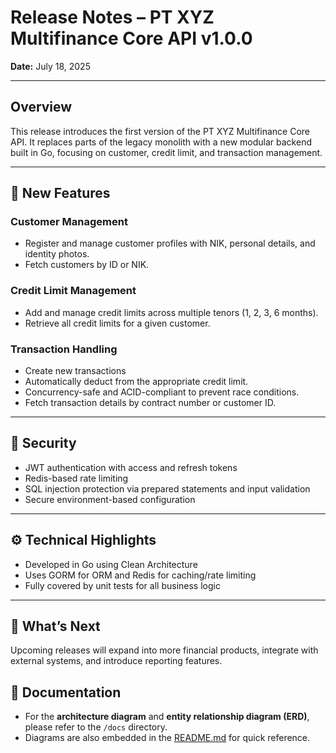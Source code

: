 # Release Notes – PT XYZ Multifinance Core API v1.0.0  
**Date:** July 18, 2025

---

## Overview

This release introduces the first version of the PT XYZ Multifinance Core API. It replaces parts of the legacy monolith with a new modular backend built in Go, focusing on customer, credit limit, and transaction management.

---

## 🚀 New Features

### Customer Management
- Register and manage customer profiles with NIK, personal details, and identity photos.
- Fetch customers by ID or NIK.

### Credit Limit Management
- Add and manage credit limits across multiple tenors (1, 2, 3, 6 months).
- Retrieve all credit limits for a given customer.

### Transaction Handling
- Create new transactions
- Automatically deduct from the appropriate credit limit.
- Concurrency-safe and ACID-compliant to prevent race conditions.
- Fetch transaction details by contract number or customer ID.

---

## 🔐 Security

- JWT authentication with access and refresh tokens
- Redis-based rate limiting
- SQL injection protection via prepared statements and input validation
- Secure environment-based configuration

---

## ⚙️ Technical Highlights

- Developed in Go using Clean Architecture
- Uses GORM for ORM and Redis for caching/rate limiting
- Fully covered by unit tests for all business logic

---

## 📝 What’s Next

Upcoming releases will expand into more financial products, integrate with external systems, and introduce reporting features.

## 📎 Documentation

- For the **architecture diagram** and **entity relationship diagram (ERD)**, please refer to the `/docs` directory.
- Diagrams are also embedded in the [README.md](./README.md) for quick reference.
